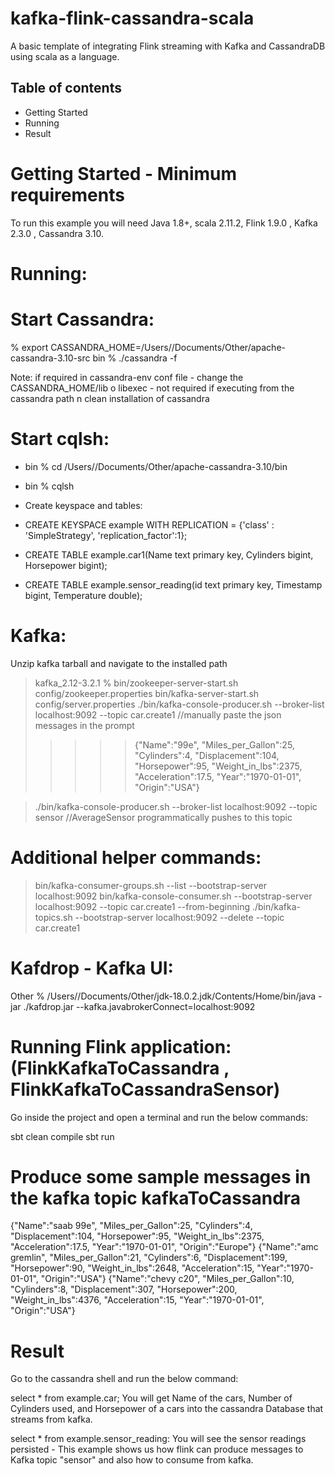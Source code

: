 # kafka-flink-cassandra-scala

A basic template of integrating Flink streaming with Kafka and CassandraDB using scala as a language.

Table of contents
-----------------
- Getting Started
- Running
- Result

Getting Started - Minimum requirements
=====================================
To run this example you will need Java 1.8+, scala 2.11.2, Flink 1.9.0 , Kafka 2.3.0 , Cassandra 3.10.

Running:
=======

Start Cassandra:
===============
% export CASSANDRA_HOME=/Users/<userxyz>/Documents/Other/apache-cassandra-3.10-src 
bin % ./cassandra -f  

Note:
if required in cassandra-env conf file - change the CASSANDRA_HOME/lib o libexec - not required if executing from the cassandra path n clean installation of cassandra

Start cqlsh:
===========
- bin % cd /Users/<userxyz>/Documents/Other/apache-cassandra-3.10/bin
- bin % cqlsh

- Create keyspace and tables:
- CREATE KEYSPACE example WITH REPLICATION = {'class' : 'SimpleStrategy', 'replication_factor':1};
- CREATE TABLE example.car1(Name text primary key, Cylinders bigint, Horsepower bigint);
- CREATE TABLE example.sensor_reading(id text primary key, Timestamp bigint, Temperature double);

Kafka:
=====
Unzip kafka tarball and navigate to the installed path

> kafka_2.12-3.2.1 % bin/zookeeper-server-start.sh config/zookeeper.properties
> bin/kafka-server-start.sh config/server.properties
> ./bin/kafka-console-producer.sh --broker-list localhost:9092 --topic car.create1 //manually paste the json messages in the prompt
>>>>> {"Name":"99e", "Miles_per_Gallon":25, "Cylinders":4, "Displacement":104, "Horsepower":95, "Weight_in_lbs":2375, "Acceleration":17.5, "Year":"1970-01-01", "Origin":"USA"}

> ./bin/kafka-console-producer.sh --broker-list localhost:9092 --topic sensor //AverageSensor programmatically pushes to this topic

Additional helper commands:
==========================
> bin/kafka-consumer-groups.sh --list --bootstrap-server localhost:9092
> bin/kafka-console-consumer.sh --bootstrap-server localhost:9092 --topic car.create1 --from-beginning
./bin/kafka-topics.sh --bootstrap-server localhost:9092 --delete --topic car.create1

Kafdrop - Kafka UI:
==================
Other % /Users/<userxyz>/Documents/Other/jdk-18.0.2.jdk/Contents/Home/bin/java -jar ./kafdrop.jar --kafka.javabrokerConnect=localhost:9092


Running Flink application: (FlinkKafkaToCassandra , FlinkKafkaToCassandraSensor)
==========================
Go inside the project and open a terminal and run the below commands:

sbt clean compile
sbt run

Produce some sample messages in the kafka topic kafkaToCassandra
================================================================

{"Name":"saab 99e", "Miles_per_Gallon":25, "Cylinders":4, "Displacement":104, "Horsepower":95, "Weight_in_lbs":2375, "Acceleration":17.5, "Year":"1970-01-01", "Origin":"Europe"} {"Name":"amc gremlin", "Miles_per_Gallon":21, "Cylinders":6, "Displacement":199, "Horsepower":90, "Weight_in_lbs":2648, "Acceleration":15, "Year":"1970-01-01", "Origin":"USA"} {"Name":"chevy c20", "Miles_per_Gallon":10, "Cylinders":8, "Displacement":307, "Horsepower":200, "Weight_in_lbs":4376, "Acceleration":15, "Year":"1970-01-01", "Origin":"USA"}

Result
======
Go to the cassandra shell and run the below command:

select * from example.car;
You will get Name of the cars, Number of Cylinders used, and Horsepower of a cars into the cassandra Database that streams from kafka.

select * from example.sensor_reading:
You will see the sensor readings persisted  - This example shows us how flink can produce messages to Kafka topic "sensor" and also how to consume from kafka.
